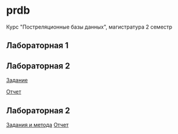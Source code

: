 # prdb
Курс "Постреляционные базы данных", магистратура 2 семестр

## Лабораторная 1

## Лабораторная 2
[Задание](lab2/README.md)

[Отчет](lab2/results.md)

## Лабораторная 2
[Задания и метода](lab3/метода)
[Отчет](lab3/results.md)